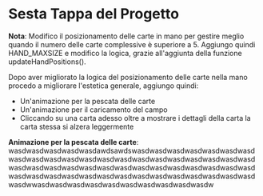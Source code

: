# Sesta Tappa del Progetto

**Nota**: Modifico il posizionamento delle carte in mano per gestire meglio quando il numero delle carte complessive è superiore a 5. Aggiungo quindi HAND_MAXSIZE e modifico la logica, grazie all'aggiunta della funzione updateHandPositions().

Dopo aver migliorato la logica del posizionamento delle carte nella mano procedo a migliorare l'estetica generale, aggiungo quindi:
- Un'animazione per la pescata delle carte
- Un'animazione per il caricamento del campo
- Cliccando su una carta adesso oltre a mostrare i dettagli della carta la carta stessa si alzera leggermente

**Animazione per la pescata delle carte**: wasdwasdwasdwasdwasdawdsawdswasdwasdwasdwasdwasdwasdwasdwasdwasdwasdwasdwasdwasdwasdwasdwasdwasdwasdwasdwasdwasdwasdwasdwasdwasdwasdwasdwasdwasdwasdwasdwasdwasdwasdwasdwasdwasdwasdwasdwasdwasdwasdwasdwasdwasdwasdwasdwasdwasdwasdwwasdwasdwasdwasdwasdwasdwasdwasdwasdwasdw